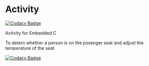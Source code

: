 # Activity

[![Codacy Badge](https://api.codacy.com/project/badge/Grade/d67372abceaf4a4a9ee0d9a4678bf24f)](https://app.codacy.com/gh/AnnaroseK/Activity?utm_source=github.com&utm_medium=referral&utm_content=AnnaroseK/Activity&utm_campaign=Badge_Grade_Settings)

Activity for Embedded C

To detect whether a person is on the pssenger seat and adjust the temperature of the seat

[![Codacy Badge](https://app.codacy.com/project/badge/Grade/352eb043fa6f4336926e7b5389c3e951)](https://www.codacy.com/gh/AnnaroseK/Activity/dashboard?utm_source=github.com&amp;utm_medium=referral&amp;utm_content=AnnaroseK/Activity&amp;utm_campaign=Badge_Grade)
